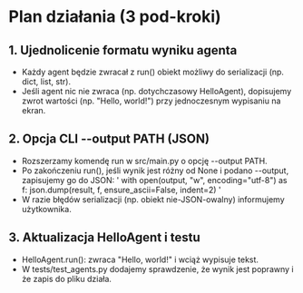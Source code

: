 
# Plan działania (3 pod-kroki)

## 1. Ujednolicenie formatu wyniku agenta
* Każdy agent będzie zwracał z run() obiekt możliwy do serializacji (np. dict, list, str).
* Jeśli agent nic nie zwraca (np. dotychczasowy HelloAgent), dopisujemy zwrot wartości (np. "Hello, world!") przy jednoczesnym wypisaniu na ekran.
## 2. Opcja CLI --output PATH (JSON)
* Rozszerzamy komendę run w src/main.py o opcję --output PATH.
* Po zakończeniu run(), jeśli wynik jest różny od None i podano --output, zapisujemy go do JSON:
'
with open(output, "w", encoding="utf-8") as f:
         json.dump(result, f, ensure_ascii=False, indent=2)
'
* W razie błędów serializacji (np. obiekt nie-JSON-owalny) informujemy użytkownika.
## 3. Aktualizacja HelloAgent i testu
* HelloAgent.run(): zwraca "Hello, world!" i wciąż wypisuje tekst.
* W tests/test_agents.py dodajemy sprawdzenie, że wynik jest poprawny i że zapis do pliku działa.